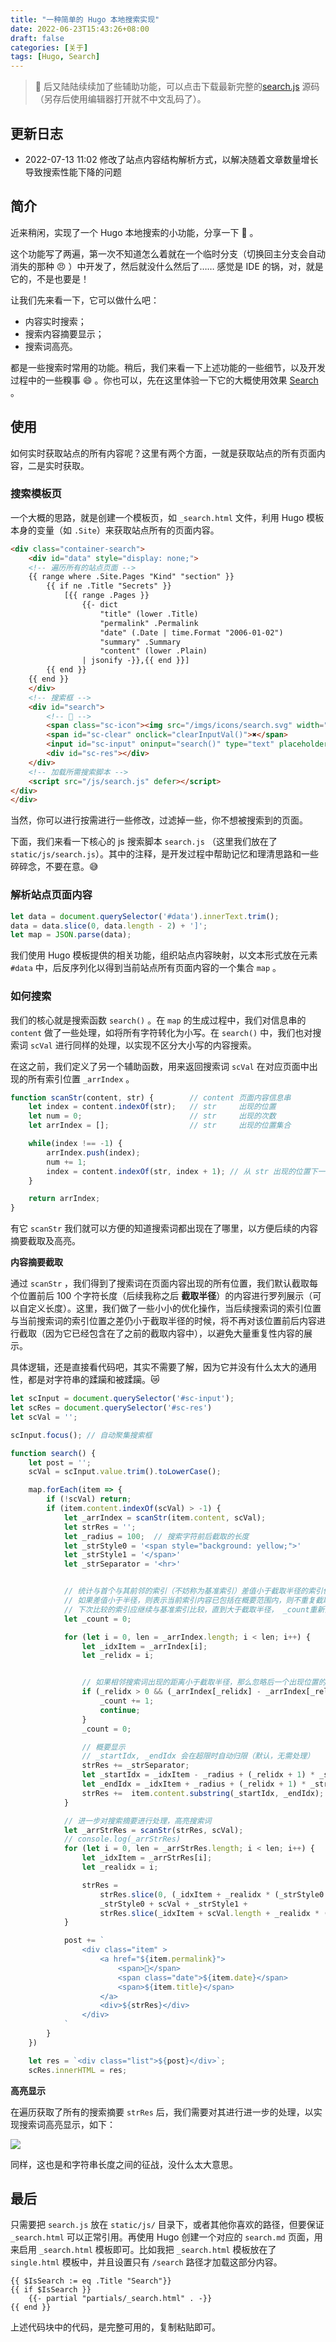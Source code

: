 ```yaml
---
title: "一种简单的 Hugo 本地搜索实现"
date: 2022-06-23T15:43:26+08:00
draft: false
categories: [关于]
tags: [Hugo, Search]
---
```


> 🚨 后又陆陆续续加了些辅助功能，可以点击下载最新完整的[search.js](https://ovirgo.com/js/search.js) 源码（另存后使用编辑器打开就不中文乱码了）。  

<!--more-->

## 更新日志

- 2022-07-13 11:02 修改了站点内容结构解析方式，以解决随着文章数量增长导致搜索性能下降的问题

## 简介

近来稍闲，实现了一个 Hugo 本地搜索的小功能，分享一下 🍧 。

<div class="oh-essay">
这个功能写了两遍，第一次不知道怎么着就在一个临时分支（切换回主分支会自动消失的那种 😠 ）中开发了，然后就没什么然后了…… 感觉是 IDE 的锅，对，就是它的，不是也要是！
</div>

让我们先来看一下，它可以做什么吧：

- 内容实时搜索；
- 搜索内容摘要显示；
- 搜索词高亮。

都是一些搜索时常用的功能。稍后，我们来看一下上述功能的一些细节，以及开发过程中的一些糗事 😄 。你也可以，先在这里体验一下它的大概使用效果 [Search](https://ovirgo.com/search) 。

## 使用

如何实时获取站点的所有内容呢？这里有两个方面，一就是获取站点的所有页面内容，二是实时获取。

### 搜索模板页

一个大概的思路，就是创建一个模板页，如 `_search.html` 文件，利用 Hugo 模板本身的变量（如 `.Site`）来获取站点所有的页面内容。

```html
<div class="container-search">
    <div id="data" style="display: none;">
    <!-- 遍历所有的站点页面 -->
    {{ range where .Site.Pages "Kind" "section" }}
        {{ if ne .Title "Secrets" }}
            [{{ range .Pages }}
                {{- dict 
                    "title" (lower .Title)
                    "permalink" .Permalink 
                    "date" (.Date | time.Format "2006-01-02")
                    "summary" .Summary
                    "content" (lower .Plain)
                | jsonify -}},{{ end }}]
        {{ end }}
    {{ end }}
    </div>
	<!-- 搜索框 -->
    <div id="search">
        <!-- 🔎 -->
        <span class="sc-icon"><img src="/imgs/icons/search.svg" width="48"> </span>
        <span id="sc-clear" onclick="clearInputVal()">✖</span>
        <input id="sc-input" oninput="search()" type="text" placeholder="here search search..." />
        <div id="sc-res"></div>
    </div>
	<!-- 加载所需搜索脚本 -->
    <script src="/js/search.js" defer></script>
</div>
</div>
```

当然，你可以进行按需进行一些修改，过滤掉一些，你不想被搜索到的页面。


下面，我们来看一下核心的 js 搜索脚本 `search.js` （这里我们放在了 `static/js/search.js`）。其中的注释，是开发过程中帮助记忆和理清思路和一些碎碎念，不要在意。😅


### 解析站点页面内容


```js
let data = document.querySelector('#data').innerText.trim();
data = data.slice(0, data.length - 2) + ']';
let map = JSON.parse(data);
```

我们使用 Hugo 模板提供的相关功能，组织站点内容映射，以文本形式放在元素 `#data` 中，后反序列化以得到当前站点所有页面内容的一个集合 `map` 。

### 如何搜索

我们的核心就是搜索函数 `search()` 。在 `map` 的生成过程中，我们对信息串的 `content` 做了一些处理，如将所有字符转化为小写。在 `search()` 中，我们也对搜索词 `scVal` 进行同样的处理，以实现不区分大小写的内容搜索。

在这之前，我们定义了另一个辅助函数，用来返回搜索词 `scVal` 在对应页面中出现的所有索引位置 `_arrIndex` 。

```js
function scanStr(content, str) {        // content 页面内容信息串
    let index = content.indexOf(str);   // str     出现的位置
    let num = 0;                        // str     出现的次数
    let arrIndex = [];                  // str     出现的位置集合

    while(index !== -1) {
        arrIndex.push(index);
        num += 1;
        index = content.indexOf(str, index + 1); // 从 str 出现的位置下一位置继续
    }

    return arrIndex;
}
```

有它 `scanStr` 我们就可以方便的知道搜索词都出现在了哪里，以方便后续的内容摘要截取及高亮。

**内容摘要截取**

通过 `scanStr` ，我们得到了搜索词在页面内容出现的所有位置，我们默认截取每个位置前后 100 个字符长度（后续我称之后 **截取半径**）的内容进行罗列展示（可以自定义长度）。这里，我们做了一些小小的优化操作，当后续搜索词的索引位置与当前搜索词的索引位置之差仍小于截取半径的时候，将不再对该位置前后内容进行截取（因为它已经包含在了之前的截取内容中），以避免大量重复性内容的展示。

具体逻辑，还是直接看代码吧，其实不需要了解，因为它并没有什么太大的通用性，都是对字符串的蹂躏和被蹂躏。😿

```js
let scInput = document.querySelector('#sc-input');
let scRes = document.querySelector('#sc-res')
let scVal = '';

scInput.focus(); // 自动聚集搜索框

function search() {
    let post = '';
    scVal = scInput.value.trim().toLowerCase();

    map.forEach(item => {
        if (!scVal) return;
        if (item.content.indexOf(scVal) > -1) {
            let _arrIndex = scanStr(item.content, scVal);
            let strRes = '';
            let _radius = 100;  // 搜索字符前后截取的长度
            let _strStyle0 = '<span style="background: yellow;">'
            let _strStyle1 = '</span>'
            let _strSeparator = '<hr>'


            // 统计与首个与其前邻的索引（不妨称为基准索引）差值小于截取半径的索引位小于截取半径的索引的个数
            // 如果差值小于半径，则表示当前索引内容已包括在概要范围内，则不重复截取，且
            // 下次比较的索引应继续与基准索引比较，直到大于截取半径， _count重新置 为 0；
            let _count = 0;

            for (let i = 0, len = _arrIndex.length; i < len; i++) {
                let _idxItem = _arrIndex[i];
                let _relidx = i;


                // 如果相邻搜索词出现的距离小于截取半径，那么忽略后一个出现位置的内容截取（因为已经包含在内了）
                if (_relidx > 0 && (_arrIndex[_relidx] - _arrIndex[_relidx - 1 - _count] < _radius)) {
                    _count += 1;
                    continue;
                }
                _count = 0;

                // 概要显示
                // _startIdx, _endIdx 会在超限时自动归限（默认，无需处理）
                strRes += _strSeparator;
                let _startIdx = _idxItem - _radius + (_relidx + 1) * _strSeparator.length;
                let _endIdx = _idxItem + _radius + (_relidx + 1) * _strSeparator.length;
                strRes +=  item.content.substring(_startIdx, _endIdx);
            }

            // 进一步对搜索摘要进行处理，高亮搜索词
            let _arrStrRes = scanStr(strRes, scVal);
            // console.log(_arrStrRes)
            for (let i = 0, len = _arrStrRes.length; i < len; i++) {
                let _idxItem = _arrStrRes[i];
                let _realidx = i;

                strRes =
                    strRes.slice(0, (_idxItem + _realidx * (_strStyle0.length + _strStyle1.length))) +          // 当前索引位置之前的部分
                    _strStyle0 + scVal + _strStyle1 +
                    strRes.slice(_idxItem + scVal.length + _realidx * (_strStyle0.length + _strStyle1.length)); // 之后的部分
            }

            post += `
                <div class="item" >
                    <a href="${item.permalink}">
                        <span>📄</span>
                        <span class="date">${item.date}</span>
                        <span>${item.title}</span>
                    </a>
                    <div>${strRes}</div>
                </div>
            `
        }
    })

    let res = `<div class="list">${post}</div>`;
    scRes.innerHTML = res;
```

**高亮显示**

在遍历获取了所有的搜索摘要 `strRes` 后，我们需要对其进行进一步的处理，以实现搜索词高亮显示，如下：

<img src="imgs/hl.jpg" width="" style="float: ;" />

同样，这也是和字符串长度之间的征战，没什么太大意思。

## 最后

只需要把 `search.js` 放在 `static/js/` 目录下，或者其他你喜欢的路径，但要保证 `_search.html` 可以正常引用。再使用 Hugo 创建一个对应的 `search.md` 页面，用来启用 `_search.html` 模板即可。比如我把 `_search.html` 模板放在了 `single.html` 模板中，并且设置只有 `/search` 路径才加载这部分内容。

```
{{ $IsSearch := eq .Title "Search"}}
{{ if $IsSearch }}
    {{- partial "partials/_search.html" . -}}
{{ end }}
```

上述代码块中的代码，是完整可用的，复制粘贴即可。